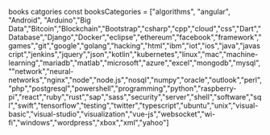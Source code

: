 books catgories  const booksCategories = ["algorithms", "angular", "Android", "Arduino","Big Data","Bitcoin","Blockchain","Bootstrap","csharp","cpp","cloud","css","Dart","Database","Django","Docker","eclipse","ethereum","facebook","framework","games","git","google","golang","hacking","html","ibm","iot","ios","java","javascript","jenkins","jquery","json","kotlin","kubernetes","linux","mac","machine-learning","mariadb","matlab","microsoft","azure","excel","mongodb","mysql",""network","neural-networks","nginx","node","node.js","nosql","numpy","oracle","outlook","perl","php","postgresql","powershell","programming","python","raspberry-pi","react","ruby","rust","sap","sass","security","server","shell","software","sql","swift","tensorflow","testing","twitter","typescript","ubuntu","unix","visual-basic","visual-studio","visualization","vue-js","websocket","wi-fi","windows","wordpress","xbox","xml","yahoo"]
